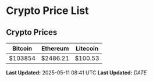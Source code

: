 # Crypto Price List

## Crypto Prices
| Bitcoin | Ethereum | Litecoin |
| ------- | -------- | -------- |
| $103854 | $2486.21 | $100.53 |
**Last Updated:** 2025-05-11 08:41 UTC
**Last Updated:** $DATE$
